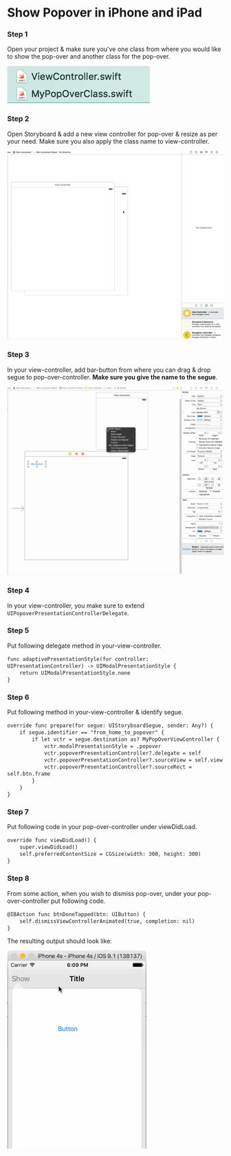 # Show Popover in iPhone and iPad

### Step 1

Open your project & make sure you've one class from where you would like to show the pop-over and another class for the pop-over.

![](Popover1.png)

### Step 2

Open Storyboard & add a new view controller for pop-over & resize as per your need. Make sure you also apply the class name to view-controller.

![](Popover2.gif)

### Step 3

In your view-controller, add bar-button from where you can drag & drop segue to pop-over-controller. **Make sure you give the name to the segue**.

![](Popover3.gif)

### Step 4

In your view-controller, you make sure to extend `UIPopoverPresentationControllerDelegate`.

### Step 5

Put following delegate method in your-view-controller.

```
func adaptivePresentationStyle(for controller: UIPresentationController) -> UIModalPresentationStyle {
    return UIModalPresentationStyle.none
}
```

### Step 6

Put following method in your-view-controller & identify segue.

```
override func prepare(for segue: UIStoryboardSegue, sender: Any?) {
    if segue.identifier == "from_home_to_popover" {
        if let vctr = segue.destination as? MyPopOverViewController {
            vctr.modalPresentationStyle = .popover
            vctr.popoverPresentationController?.delegate = self
            vctr.popoverPresentationController?.sourceView = self.view
            vctr.popoverPresentationController?.sourceRect = self.btn.frame
        }
    }
}
```

### Step 7

Put following code in your pop-over-controller under viewDidLoad.

```
override func viewDidLoad() {
    super.viewDidLoad()
    self.preferredContentSize = CGSize(width: 300, height: 300)
}
```

### Step 8

From some action, when you wish to dismiss pop-over, under your pop-over-controller put following code.

```
@IBAction func btnDoneTapped(btn: UIButton) {
    self.dismissViewControllerAnimated(true, completion: nil)
}
```

The resulting output should look like:

![](Popover4.gif)